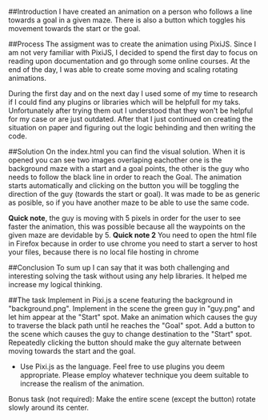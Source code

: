 ##Introduction
I have created an animation on a person who follows a line towards a goal in a given maze. There is also a button which toggles his movement towards the start or the goal.

##Process
The assigment was to create the animation using PixiJS. Since I am not very familiar with PixiJS, I decided to spend the first day to focus on reading upon documentation and go through some online courses. At the end of the day, I was able to create some moving and scaling rotating animations.

During the first day and on the next day I used some of my time to research if I could find any plugins or libraries which will be helpfull for my taks. Unfortunately after trying them out I understood that they won't be helpful for my case or are just outdated. After that I just continued on creating the situation on paper and figuring out the logic behinding and then writing the code.

##Solution
On the index.html you can find the visual solution. When it is opened you can see two images overlaping eachother one is the background maze with a start and a goal points, the other is the guy who needs to follow the black line in order to reach the Goal. The animation starts automatically and clicking on the button you will be toggling the direction of the guy (towards the start or goal).
It was made to be as generic as posible, so if you have another maze to be able to use the same code.

**Quick note**, the guy is moving with 5 pixels in order for the user to see faster the animation, this was possible because all the waypoints on the given maze are devidable by 5.
**Quick note 2** You need to open the html file in Firefox because in order to use chrome you need to start a server to host your files, because there is no local file hosting in chrome

##Conclusion
To sum up I can say that it was both challenging and interesting solving the task without using any help libraries. It helped me increase my logical thinking.

##The task
Implement in Pixi.js a scene featuring the background in "background.png". Implement in the scene the green guy in "guy.png" and let him appear at the "Start" spot. Make an animation which causes the guy to traverse the black path until he reaches the "Goal" spot. Add a button to the scene which causes the guy to change destination to the "Start" spot. Repeatedly clicking the button should make the guy alternate between moving towards the start and the goal.

- Use Pixi.js as the language. Feel free to use plugins you deem appropriate.
Please employ whatever technique you deem suitable to increase the realism of the animation.

Bonus task (not required): Make the entire scene (except the button) rotate slowly around its center.